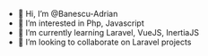 - 👋 Hi, I’m @Banescu-Adrian
- 👀 I’m interested in Php, Javascript
- 🌱 I’m currently learning Laravel, VueJS, InertiaJS
- 💞️ I’m looking to collaborate on Laravel projects

<!---
Banescu-Adrian/Banescu-Adrian is a ✨ special ✨ repository because its `README.md` (this file) appears on your GitHub profile.
You can click the Preview link to take a look at your changes.
--->

